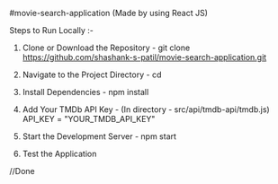 #movie-search-application (Made by using React JS)

Steps to Run Locally :-

1) Clone or Download the Repository -
   git clone https://github.com/shashank-s-patil/movie-search-application.git

2) Navigate to the Project Directory -
   cd <project-folder-name>

3) Install Dependencies -
   npm install

4) Add Your TMDb API Key -
   (In directory - src/api/tmdb-api/tmdb.js)
   API_KEY = "YOUR_TMDB_API_KEY"

5) Start the Development Server -
   npm start

6) Test the Application


//Done

   
